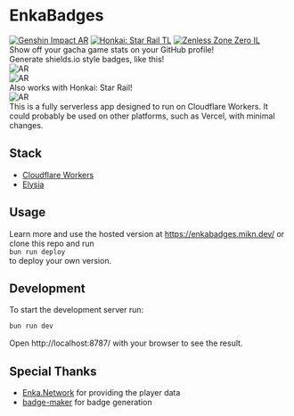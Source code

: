 # EnkaBadges
[![Genshin Impact AR](https://enka-badges.lami.workers.dev/genshin/895578273/ar?style=for-the-badge&logo=genshin)](https://enka.network/u/895578273/)
[![Honkai: Star Rail TL](https://enka-badges.lami.workers.dev/hsr/834466088/tl?style=for-the-badge&logo=hsr)](https://enka.network/hsr/834466088/)
[![Zenless Zone Zero IL](https://enka-badges.lami.workers.dev/zzz/1311324570/il?style=for-the-badge&logo=zzz)](https://enka.network/zzz/1311324570/)
<br>
Show off your gacha game stats on your GitHub profile!<br>
Generate shields.io style badges, like this!
<br>
![AR](http://enka-badges.lami.workers.dev/genshin/895578273/ar)
<br>
![AR](https://enka-badges.lami.workers.dev/genshin/895578273/abyss?colour=ff7700&style=for-the-badge)
<br>
Also works with Honkai: Star Rail!
<br>
![AR](https://enka-badges.lami.workers.dev/hsr/834466088/characters?colour=f66f75&style=social)
<br>
This is a fully serverless app designed to run on Cloudflare Workers. It could probably be used on other platforms, such as Vercel, with minimal changes.

## Stack
- [Cloudflare Workers](https://workers.cloudflare.com/)
- [Elysia](https://elysiajs.com/)

## Usage
Learn more and use the hosted version at https://enkabadges.mikn.dev/ or clone this repo and run<br>
```bun run deploy```<br>
to deploy your own version.

## Development
To start the development server run:
```bash
bun run dev
```

Open http://localhost:8787/ with your browser to see the result.

## Special Thanks
- [Enka.Network](https://enka.network/) for providing the player data
- [badge-maker](https://npm.im/badge-maker) for badge generation
